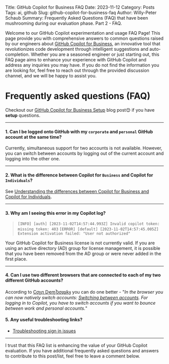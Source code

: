 Title: GitHub Copilot for Business FAQ
Date: 2023-11-12
Category: Posts 
Tags: ai, github
Slug: github-copilot-for-business-faq
Author: Willy-Peter Schaub
Summary: Frequently Asked Questions (FAQ) that have been mushrooming during our evaluation phase. Part 2 - FAQ.

Welcome to our GitHub Copilot experimentation and usage FAQ Page! This page provide you with comprehensive answers to common questions raised by our engineers about [GitHub Copilot for Business](https://resources.github.com/copilot-for-business), an innovative tool that revolutionizes code development through intelligent suggestions and auto-completion. Whether you are a seasoned engineer or just starting out, this FAQ page aims to enhance your experience with GitHub Copilot and address any inquiries you may have. If you do not find the information you are looking for, feel free to reach out through the provided discussion channel, and we will be happy to assist you.

# Frequently asked questions (FAQ)

Checkout our [GitHub Copilot for Business Setup](/github-copilot-for-business-setup.html) blog post😊 if you have **setup** questions.

---

#### 1. Can I be logged onto GitHub with my ``corporate`` and ``personal`` GitHub account at the same time?

Currently, simultaneous support for two accounts is not available. However, you can switch between accounts by logging out of the current account and logging into the other one.

---

#### 2. What is the difference between Copilot for ``Business`` and Copilot for ``Individuals``?

See [Understanding the differences between Copilot for Business and Copilot for Individuals](https://docs.github.com/en/enterprise-cloud@latest/copilot/overview-of-github-copilot/about-github-copilot-for-business#understanding-the-differences-between-copilot-for-business-and-copilot-for-individuals).

---

#### 3. Why am I seeing this error in my Copilot log? 

> ``[INFO] [auth] [2023-11-02T14:57:44.993Z] Invalid copilot token: missing token: 403``
> ``[ERROR] [default] [2023-11-02T14:57:45.005Z] Extension activation failed: "User not authorized"``

Your GitHub Copilot for Business license is not currently valid. If you are using an active directory (AD) group for license management, it is possible that you have been removed from the AD group or were never added in the first place.

---

#### 4. Can I use two different browsers that are connected to each of my two different GitHub accounts?

According to [Cσʅιɳ DҽɱႦσʋʂƙყ](https://twitter.com/colindembovsky) you can do one better - "_In the browser you can now natively switch accounts: [Switching between accounts](https://docs.github.com/en/authentication/keeping-your-account-and-data-secure/switching-between-accounts#about-switching-between-your-accounts). For logging in to Copilot, you have to switch accounts if you want to bounce between work and personal accounts._"

#### 5. Any useful troubleshooting links?

- [Troubleshooting sign in issues](https://learn.microsoft.com/en-us/visualstudio/ide/work-with-github-accounts?view=vs-2022#troubleshooting-sign-in-issues)

---

I trust that this FAQ list is enhancing the value of your GitHub Copilot evaluation. If you have additional frequently asked questions and answers to contribute to this post/list, feel free to leave a comment below.
